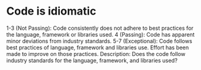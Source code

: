 # Code is idiomatic

1-3 (Not Passing): Code consistently does not adhere to best practices for the language, framework or libraries used.
4 (Passing): Code has apparent minor deviations from industry standards.
5-7 (Exceptional): Code follows best practices of language, framework and libraries use. 
Effort has been made to improve on those practices.
Description: Does the code follow industry standards for the language, framework, and libraries used?